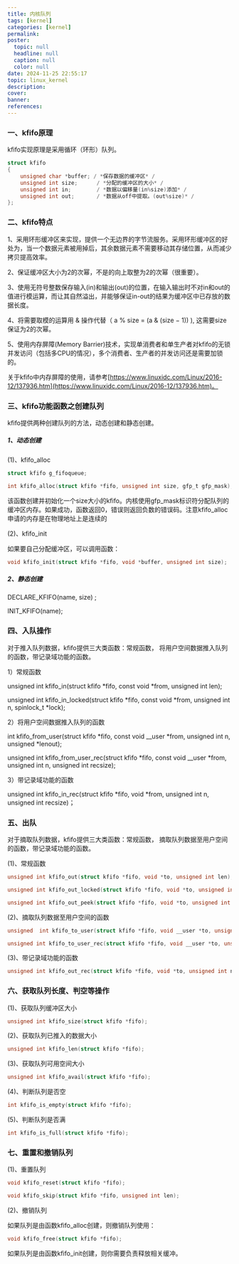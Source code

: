 ```yaml
---
title: 内核队列
tags: [kernel]
categories: [kernel]
permalink: 
poster:
  topic: null
  headline: null
  caption: null
  color: null
date: 2024-11-25 22:55:17
topic: linux_kernel
description:
cover:
banner:
references:
---
```

### 一、kfifo原理

   kfifo实现原理是采用循环（环形）队列。

```c
struct kfifo
{
    unsigned char *buffer; / *保存数据的缓冲区* /
    unsigned int size;      / *分配的缓冲区的大小* /
    unsigned int in;        / *数据以偏移量(in%size)添加* /
    unsigned int out;       / *数据从off中提取。(out%size)* /
};
```

### 二、kfifo特点

1、采用环形缓冲区来实现，提供一个无边界的字节流服务。采用环形缓冲区的好处为，当一个数据元素被用掉后，其余数据元素不需要移动其存储位置，从而减少拷贝提高效率。

2、保证缓冲区大小为2的次幂，不是的向上取整为2的次幂（很重要）。

3、使用无符号整数保存输入(in)和输出(out)的位置，在输入输出时不对in和out的值进行模运算，而让其自然溢出，并能够保证in-out的结果为缓冲区中已存放的数据长度。

4、将需要取模的运算用 & 操作代替（ a % size = (a & (size − 1)) ), 这需要size保证为2的次幂。

5、使用内存屏障(Memory Barrier)技术，实现单消费者和单生产者对kfifo的无锁并发访问（包括多CPU的情况），多个消费者、生产者的并发访问还是需要加锁的。

关于kfifo中内存屏障的使用，请参考[https://www.linuxidc.com/Linux/2016-12/137936.htm](https://www.linuxidc.com/Linux/2016-12/137936.htm)。

### 三、kfifo功能函数之创建队列

   kfifo提供两种创建队列的方法，动态创建和静态创建。

##### 1、动态创建

(1)、kfifo_alloc

```c
struct kfifo g_fifoqueue;

int kfifo_alloc(struct kfifo *fifo, unsigned int size, gfp_t gfp_mask);
```

该函数创建并初始化一个size大小的kfifo。内核使用gfp_mask标识符分配队列的缓冲区内存。如果成功，函数返回0，错误则返回负数的错误码。注意kfifo_alloc申请的内存是在物理地址上是连续的

(2)、kfifo_init

如果要自己分配缓冲区，可以调用函数：

```c
void kfifo_init(struct kfifo *fifo, void *buffer, unsigned int size);
```

##### 2、静态创建

DECLARE_KFIFO(name, size) ;

INIT_KFIFO(name);

### 四、入队操作

对于推入队列数据，kfifo提供三大类函数：常规函数， 将用户空间数据推入队列的函数，带记录域功能的函数。

1）常规函数

unsigned int kfifo_in(struct kfifo *fifo, const void *from, unsigned int len);

unsigned int kfifo_in_locked(struct kfifo *fifo, const void *from, unsigned int n, spinlock_t *lock);

2）将用户空间数据推入队列的函数

int kfifo_from_user(struct kfifo *fifo, const void __user *from, unsigned int n, unsigned *lenout);

unsigned int kfifo_from_user_rec(struct kfifo *fifo, const void __user *from, unsigned int n, unsigned int recsize);

3）带记录域功能的函数

unsigned int kfifo_in_rec(struct kfifo *fifo, void *from, unsigned int n, unsigned int recsize)；             

### 五、出队      

对于摘取队列数据，kfifo提供三大类函数：常规函数， 摘取队列数据至用户空间的函数，带记录域功能的函数。

(1)、常规函数

```c
unsigned int kfifo_out(struct kfifo *fifo, void *to, unsigned int len);

unsigned int kfifo_out_locked(struct kfifo *fifo, void *to, unsigned int n, spinlock_t *lock);

unsigned int kfifo_out_peek(struct kfifo *fifo, void *to, unsigned int len, unsigned offset);
```

(2)、摘取队列数据至用户空间的函数

```c
unsigned  int kfifo_to_user(struct kfifo *fifo, void __user *to, unsigned int n, unsigned *lenout);

unsigned int kfifo_to_user_rec(struct kfifo *fifo, void __user *to, unsigned int n, unsigned int recsize, unsigned int *total);
```

(3)、带记录域功能的函数

```c
unsigned int kfifo_out_rec(struct kfifo *fifo, void *to, unsigned int n, unsigned int recsize, unsigned int *total);
```

### 六、获取队列长度、判空等操作

(1)、获取队列缓冲区大小

```c
unsigned int kfifo_size(struct kfifo *fifo);
```

(2)、获取队列已推入的数据大小

```c
unsigned int kfifo_len(struct kfifo *fifo);
```

(3)、获取队列可用空间大小

```c
unsigned int kfifo_avail(struct kfifo *fifo);
```

(4)、判断队列是否空

```c
int kfifo_is_empty(struct kfifo *fifo);
```

(5)、判断队列是否满

```c
int kfifo_is_full(struct kfifo *fifo);
```

### 七、重置和撤销队列 

(1)、重置队列

```c
void kfifo_reset(struct kfifo *fifo);

void kfifo_skip(struct kfifo *fifo, unsigned int len);
```

(2)、撤销队列

如果队列是由函数kfifo_alloc创建，则撤销队列使用：

```c
void kfifo_free(struct kfifo *fifo);

```

如果队列是由函数kfifo_init创建，则你需要负责释放相关缓冲。
